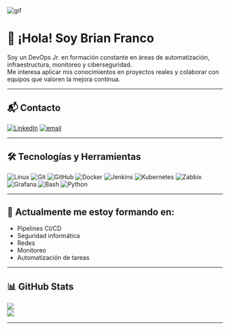 ![gif](https://media.giphy.com/media/qgQUggAC3Pfv687qPC/giphy.gif)


# 👋 ¡Hola! Soy Brian Franco

Soy un DevOps Jr. en formación constante en áreas de automatización, infraestructura, monitoreo y ciberseguridad.  
Me interesa aplicar mis conocimientos en proyectos reales y colaborar con equipos que valoren la mejora continua.  

---

## 📬 Contacto
[![LinkedIn](https://img.shields.io/badge/LinkedIn-%230077B5.svg?logo=linkedin&logoColor=white)](https://linkedin.com/in/brian-franco-devops/) [![email](https://img.shields.io/badge/Email-D14836?logo=gmail&logoColor=white)](mailto:francobbrian.16@gmail.com)

---

## 🛠️ Tecnologías y Herramientas

![Linux](https://img.shields.io/badge/Linux-FCC624?style=for-the-badge&logo=linux&logoColor=black)
![Git](https://img.shields.io/badge/Git-F05032?style=for-the-badge&logo=git&logoColor=white)
![GitHub](https://img.shields.io/badge/GitHub-181717?style=for-the-badge&logo=github&logoColor=white)
![Docker](https://img.shields.io/badge/Docker-2496ED?style=for-the-badge&logo=docker&logoColor=white)
![Jenkins](https://img.shields.io/badge/Jenkins-D24939?style=for-the-badge&logo=jenkins&logoColor=white)
![Kubernetes](https://img.shields.io/badge/Kubernetes-326CE5?style=for-the-badge&logo=kubernetes&logoColor=white)
![Zabbix](https://img.shields.io/badge/Zabbix-CC0000?style=for-the-badge&logo=zabbix&logoColor=white)
![Grafana](https://img.shields.io/badge/Grafana-F46800?style=for-the-badge&logo=grafana&logoColor=white)
![Bash](https://img.shields.io/badge/Bash-4EAA25?style=for-the-badge&logo=gnu-bash&logoColor=white)
![Python](https://img.shields.io/badge/Python-3776AB?style=for-the-badge&logo=python&logoColor=white)

---

## 🌱 Actualmente me estoy formando en:

- Pipelines CI/CD
- Seguridad informática
- Redes
- Monitoreo
- Automatización de tareas

---

## 📊 GitHub Stats

![](https://github-readme-stats.vercel.app/api?username=Briandf25&theme=dark&hide_border=false&count_private=true&show_icons=true)  
![](https://github-readme-stats.vercel.app/api/top-langs/?username=Briandf25&theme=dark&hide_border=false&layout=compact)

---

<!-- Puedes agregar un contador de visitas opcional aquí -->
